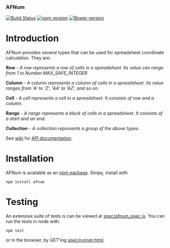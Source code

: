 ### AFNum
[![Build Status](https://travis-ci.org/dicksont/afnum.svg?branch=master)](https://travis-ci.org/dicksont/afnum) [![npm version](https://badge.fury.io/js/afnum.svg)](http://badge.fury.io/js/afnum) [![Bower version](https://badge.fury.io/bo/afnum.svg)](http://badge.fury.io/bo/afnum)

# Introduction
AFNum provides several types that can be used for spreadsheet coordinate calculation. They are:

**Row** - *A row represents a row of cells in a spreadsheet. Its value can range from 1 to Number.MAX_SAFE_INTEGER*

**Column** - *A column represents a column of cells in a spreadsheet. Its value ranges from 'A' to 'Z', 'AA' to 'AZ', and so on.*

**Cell** - *A cell represents a cell in a spreadsheet. It consists of row and a column.*

**Range** - *A range represents a block of cells in a spreadsheet. It consists of a start and an end.*

**Collection** - *A collection represents a group of the above types.*

See [wiki](https://github.com/dicksont/afnum/wiki) for [API documentation](https://github.com/dicksont/afnum/wiki).


# Installation
AFNum is available as an [npm package](https://www.npmjs.com/package/afnum). Simpy, install with

```Shell
npm install afnum
```

# Testing
An extensive suite of tests is can be viewed at [spec/afnum_spec.js](spec/afnum_spec.js). You can run the tests in node with:

```Shell
npm test
```

or in the browser, by GET'ing [spec/runner.html](spec/runner.html).
